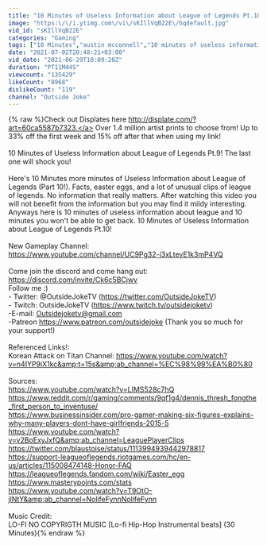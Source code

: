 ```yaml
---
title: "10 Minutes of Useless Information about League of Legends Pt.10!"
image: "https:\/\/i.ytimg.com\/vi\/sKIllVqB22E\/hqdefault.jpg"
vid_id: "sKIllVqB22E"
categories: "Gaming"
tags: ["10 Minutes","austin mcconnell","10 minutes of useless information"]
date: "2021-07-02T20:48:21+03:00"
vid_date: "2021-06-29T18:09:28Z"
duration: "PT11M44S"
viewcount: "135429"
likeCount: "8968"
dislikeCount: "119"
channel: "Outside Joke"
---
```

{% raw %}Check out Displates here <a rel="nofollow" target="blank" href="http://displate.com/?art=60ca5587b7323.">http://displate.com/?art=60ca5587b7323.</a> Over 1.4 million artist prints to choose from! Up to 33% off the first week and 15% off after that when using my link!<br /><br />10 Minutes of Useless Information about League of Legends Pt.9! The last one will shock you!<br /><br />Here's 10 Minutes more minutes of Useless Information about League of Legends (Part 10!). Facts, easter eggs, and a lot of unusual clips of league of legends. No information that really matters. After watching this video you will not benefit from the information but you may find it mildy interesting. Anyways here is 10 minutes of useless information about league and 10 minutes you won't be able to get back. 10 Minutes of Useless Information about League of Legends Pt.10!<br /><br />New Gameplay Channel: <br /><a rel="nofollow" target="blank" href="https://www.youtube.com/channel/UC9Pg32-j3xLteyE1k3mP4VQ">https://www.youtube.com/channel/UC9Pg32-j3xLteyE1k3mP4VQ</a><br /><br />Come join the discord and come hang out: <a rel="nofollow" target="blank" href="https://discord.com/invite/Ck6c5BCjwv">https://discord.com/invite/Ck6c5BCjwv</a><br />Follow me :)<br />- Twitter: @OutsideJokeTV (<a rel="nofollow" target="blank" href="https://twitter.com/OutsideJokeTV)">https://twitter.com/OutsideJokeTV)</a><br />- Twitch: OutsideJokeTV (<a rel="nofollow" target="blank" href="https://www.twitch.tv/outsidejoketv)">https://www.twitch.tv/outsidejoketv)</a><br />-E-mail: Outsidejoketv@gmail.com<br />-Patreon <a rel="nofollow" target="blank" href="https://www.patreon.com/outsidejoke">https://www.patreon.com/outsidejoke</a> (Thank you so much for your support!)<br /><br />Referenced Links!: <br />Korean Attack on Titan Channel: <a rel="nofollow" target="blank" href="https://www.youtube.com/watch?v=n4IYP9iX1kc&amp;t=15s&amp;ab_channel=%EC%98%99%EA%B0%80">https://www.youtube.com/watch?v=n4IYP9iX1kc&amp;t=15s&amp;ab_channel=%EC%98%99%EA%B0%80</a><br /><br />Sources:<br /><a rel="nofollow" target="blank" href="https://www.youtube.com/watch?v=LIMS528c7hQ">https://www.youtube.com/watch?v=LIMS528c7hQ</a><br /><a rel="nofollow" target="blank" href="https://www.reddit.com/r/gaming/comments/9qf1g4/dennis_thresh_fongthe_first_person_to_inventuse/">https://www.reddit.com/r/gaming/comments/9qf1g4/dennis_thresh_fongthe_first_person_to_inventuse/</a><br /><a rel="nofollow" target="blank" href="https://www.businessinsider.com/pro-gamer-making-six-figures-explains-why-many-players-dont-have-girlfriends-2015-5">https://www.businessinsider.com/pro-gamer-making-six-figures-explains-why-many-players-dont-have-girlfriends-2015-5</a><br /><a rel="nofollow" target="blank" href="https://www.youtube.com/watch?v=v2BoExyJxfQ&amp;ab_channel=LeaguePlayerClips">https://www.youtube.com/watch?v=v2BoExyJxfQ&amp;ab_channel=LeaguePlayerClips</a><br /><a rel="nofollow" target="blank" href="https://twitter.com/blaustoise/status/1113994939442978817">https://twitter.com/blaustoise/status/1113994939442978817</a><br /><a rel="nofollow" target="blank" href="https://support-leagueoflegends.riotgames.com/hc/en-us/articles/115008474148-Honor-FAQ">https://support-leagueoflegends.riotgames.com/hc/en-us/articles/115008474148-Honor-FAQ</a><br /><a rel="nofollow" target="blank" href="https://leagueoflegends.fandom.com/wiki/Easter_egg">https://leagueoflegends.fandom.com/wiki/Easter_egg</a><br /><a rel="nofollow" target="blank" href="https://www.masterypoints.com/stats">https://www.masterypoints.com/stats</a><br /><a rel="nofollow" target="blank" href="https://www.youtube.com/watch?v=T9OtO-jlNtY&amp;ab_channel=NolifeFynnNolifeFynn">https://www.youtube.com/watch?v=T9OtO-jlNtY&amp;ab_channel=NolifeFynnNolifeFynn</a><br /><br />Music Credit:<br />LO-FI NO COPYRIGTH MUSIC [Lo-fi Hip-Hop Instrumental beats] (30 Minutes){% endraw %}
